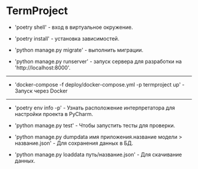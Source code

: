 # TermProject

- 'poetry shell' - вход в виртуальное окружение.

- 'poetry install' - установка зависимостей.

- 'python manage.py migrate' - выполнить миграции.

- 'python manage.py runserver' - запуск сервера для разработки на 'http://localhost:8000'.

---

- 'docker-compose -f deploy/docker-compose.yml -p termproject up' - Запуск через Docker

---

- 'poetry env info -p' - Узнать расположение интерпретатора для настройки проекта в PyCharm.

- 'python manage.py test' - Чтобы запустить тесты для проверки.

- 'python manage.py dumpdata имя приложения.название модели > название.json' - Для сохранения данных в БД.

- 'python manage.py loaddata путь/название.json' - Для скачивание данных.
